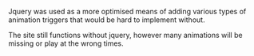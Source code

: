 Jquery was used as a more optimised means of adding various types of animation triggers that would be hard to implement without.

The site still functions without jquery, however many animations will be missing or play at the wrong times.
